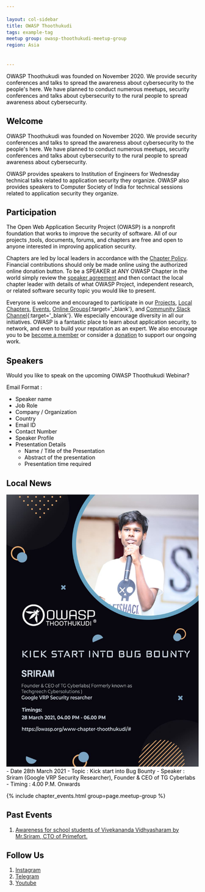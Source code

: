 ```yaml
---

layout: col-sidebar
title: OWASP Thoothukudi
tags: example-tag
meetup group: owasp-thoothukudi-meetup-group
region: Asia


---
```


<div style='color:black;'>

OWASP Thoothukudi was founded on November 2020. We provide security conferences and talks to spread the awareness about cybersecurity to the people's here. We have planned to conduct numerous meetups, security conferences and talks about cybersecurity to the rural people to spread awareness about cybersecurity.



## Welcome


OWASP Thoothukudi was founded on November 2020. We provide security conferences and talks to spread the awareness about cybersecurity to the people's here. We have planned to conduct numerous meetups, security conferences and talks about cybersecurity to the rural people to spread awareness about cybersecurity.

OWASP provides speakers to Institution of Engineers for Wednesday technical talks related to application security they organize. OWASP also provides speakers to Computer Society of India for technical sessions related to application security they organize.

## Participation

The Open Web Application Security Project (OWASP) is a nonprofit foundation that works to improve the security of software. All of our projects ,tools, documents, forums, and chapters are free and open to anyone interested in improving application security. 

Chapters are led by local leaders in accordance with the [Chapter Policy](https://owasp.org/www-policy/). Financial contributions should only be made online using the authorized online donation button. To be a SPEAKER at ANY OWASP Chapter in the world simply review the [speaker agreement](https://owasp.org/www-policy/) and then contact the local chapter leader with details of what OWASP Project, independent research, or related software security topic you would like to present.

Everyone is welcome and encouraged to participate in our [Projects](/projects), [Local Chapters](/chapters), [Events](/events), [Online Groups](https://groups.google.com/a/owasp.com/){:target='_blank'}, and [Community Slack Channel](https://owasp.slack.com/){:target='_blank'}. We especially encourage diversity in all our initiatives. OWASP is a fantastic place to learn about application security, to network, and even to build your reputation as an expert. We also encourage you to be [become a member](/membership) or consider a [donation](/donate) to support our ongoing work.

## Speakers
Would you like to speak on the upcoming OWASP Thoothukudi Webinar? 

Email Format :

- Speaker name
- Job Role
- Company / Organization
- Country
- Email ID
- Contact Number
- Speaker Profile
- Presentation Details
    - Name / Title of the Presentation
    - Abstract of the presentation
    - Presentation time required

## Local News
<img src="/assets/images/poster.jpeg"> 
- Date 28th March 2021
- Topic : Kick start into Bug Bounty
- Speaker : Sriram (Google VRP Security Researcher), Founder & CEO of TG Cyberlabs
- Timing : 4.00 P.M. Onwards


 {% include chapter_events.html group=page.meetup-group %}


## Past Events 

1. <a href="https://youtu.be/oiaAoXlG39A">Awareness for school students of Vivekananda Vidhyasharam by Mr.Sriram, CTO of Primefort.</a>


## Follow Us

1. <a href="https://www.instagram.com/owasp_thoothukudi">Instagram</a>
2. <a href="https://t.me/joinchat/LnJkLR21JVphRU-wSDjU2Q">Telegram</a>
3. <a href="https://m.youtube.com/channel/UC66x4DdcE7x_IdR04gn7jBA">Youtube</a>

